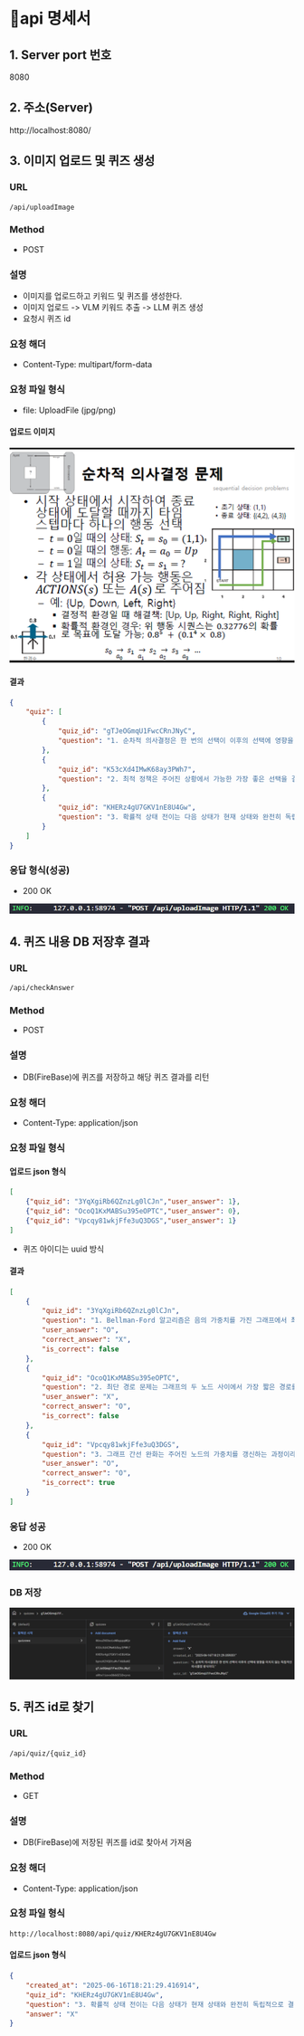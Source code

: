 # 📝api 명세서

## 1. Server port 번호
8080
## 2. 주소(Server)
http://localhost:8080/

## 3. 이미지 업로드 및 퀴즈 생성
### URL
```http
/api/uploadImage
```
### Method
- POST
### 설명
- 이미지를 업로드하고 키워드 및 퀴즈를 생성한다.<br>
- 이미지 업로드 -> VLM 키워드 추출 -> LLM 퀴즈 생성<br>
- 요청시 퀴즈 id 
### 요청 해더
- Content-Type: multipart/form-data
### 요청 파일 형식
- file: UploadFile (jpg/png)
#### 업로드 이미지
![테스트 이미지](test/image/image-1.png)
#### 결과
``` json
{
    "quiz": [
        {
            "quiz_id": "gTJeOGmqU1FwcCRnJNyC",
            "question": "1. 순차적 의사결정은 한 번의 선택이 이후의 선택에 영향을 미치지 않는 독립적인 의사결정 방식이다."
        },
        {
            "quiz_id": "K53cXd4IMwK68ay3PWh7",
            "question": "2. 최적 정책은 주어진 상황에서 가능한 가장 좋은 선택을 결정하는 원칙이다."
        },
        {
            "quiz_id": "KHERz4gU7GKV1nE8U4Gw",
            "question": "3. 확률적 상태 전이는 다음 상태가 현재 상태와 완전히 독립적으로 결정되는 것을 의미한다."
        }
    ]
}
```
### 응답 형식(성공)
- 200 OK

![결과1](test/image/image2.png)

## 4. 퀴즈 내용 DB 저장후 결과
### URL
```http
/api/checkAnswer
```
### Method
- POST
### 설명
- DB(FireBase)에 퀴즈를 저장하고 해당 퀴즈 결과를 리턴
### 요청 해더
- Content-Type: application/json
### 요청 파일 형식
#### 업로드 json 형식
```json
[
    {"quiz_id": "3YqXgiRb6QZnzLg0lCJn","user_answer": 1},
    {"quiz_id": "OcoQ1KxMABSu395eOPTC","user_answer": 0},
    {"quiz_id": "Vpcqy81wkjFfe3uQ3DGS","user_answer": 1}
]
```
- 퀴즈 아이디는 uuid 방식 
#### 결과
```json
[
    {
        "quiz_id": "3YqXgiRb6QZnzLg0lCJn",
        "question": "1. Bellman-Ford 알고리즘은 음의 가중치를 가진 그래프에서 최단 경로를 찾는 데 사용되지 않는다.",
        "user_answer": "O",
        "correct_answer": "X",
        "is_correct": false
    },
    {
        "quiz_id": "OcoQ1KxMABSu395eOPTC",
        "question": "2. 최단 경로 문제는 그래프의 두 노드 사이에서 가장 짧은 경로를 찾는 문제다.",
        "user_answer": "X",
        "correct_answer": "O",
        "is_correct": false
    },
    {
        "quiz_id": "Vpcqy81wkjFfe3uQ3DGS",
        "question": "3. 그래프 간선 완화는 주어진 노드의 가중치를 갱신하는 과정이라고 표현할 수 있다.",
        "user_answer": "O",
        "correct_answer": "O",
        "is_correct": true
    }
]
```
### 응답 성공
-  200 OK

![결과2](test/image/image2.png)

### DB 저장
![firebase](test/image/image-2.png)

## 5. 퀴즈 id로 찾기
### URL
```http
/api/quiz/{quiz_id}
```
### Method
- GET
### 설명
- DB(FireBase)에 저장된 퀴즈를 id로 찾아서 가져옴
### 요청 해더
- Content-Type: application/json
### 요청 파일 형식
```http
http://localhost:8080/api/quiz/KHERz4gU7GKV1nE8U4Gw
```
#### 업로드 json 형식
```json
{
    "created_at": "2025-06-16T18:21:29.416914",
    "quiz_id": "KHERz4gU7GKV1nE8U4Gw",
    "question": "3. 확률적 상태 전이는 다음 상태가 현재 상태와 완전히 독립적으로 결정되는 것을 의미한다.",
    "answer": "X"
}
```
